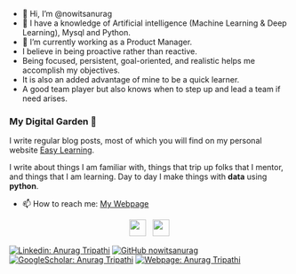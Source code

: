 - 👋 Hi, I’m @nowitsanurag
- 👀 I have a knowledge of Artificial intelligence (Machine Learning & Deep Learning), Mysql and Python.
- 🌱 I’m currently working as a Product Manager.
- I believe in being proactive rather than reactive. 
- Being focused, persistent, goal-oriented, and realistic helps me accomplish my objectives. 
- It is also an added advantage of mine to be a quick learner. 
- A good team player but also knows when to step up and lead a team if need arises.



### My Digital Garden 🌱

I write regular blog posts, most of which you will find on my personal website [Easy Learning](https://easylearning-platform.blogspot.com/).

I write about things I am familiar with, things that trip up folks that I mentor, and things that I am learning.  Day to day I make things with **data** using **python**. 

- 📫 How to reach me: [My Webpage](https://nowitsanurag.github.io/AnuragPortfolio/)

<p align='center'>
<a href="https://www.instagram.com/nowitsanurag/"><img height="30" src="https://github.com/WaylonWalker/WaylonWalker/blob/main/icon/instagram.jpg?raw=true"></a>&nbsp;&nbsp;
<a href="https://www.linkedin.com/in/nowitsanurag/"><img height="30" src="https://github.com/WaylonWalker/WaylonWalker/blob/main/icon/linkedin.png?raw=true"></a>
</p>

[![Linkedin: Anurag Tripathi](https://img.shields.io/badge/-AnuragTripathi-blue?style=flat-square&logo=Linkedin&logoColor=white&link=https://www.linkedin.com/in/nowitsanurag/)](https://www.linkedin.com/in/nowitsanurag/)
[![GitHub nowitsanurag](https://img.shields.io/github/followers/nowitsanurag?label=follow&style=social)](https://github.com/nowitsanurag)
[![GoogleScholar: Anurag Tripathi](https://img.shields.io/badge/-AnuragTripathi-blue?style=flat-square&logo=Google&logoColor=white&link=https://scholar.google.com/citations?user=gU5VCnYAAAAJ&hl=en)](https://scholar.google.com/citations?user=gU5VCnYAAAAJ&hl=en)
[![Webpage: Anurag Tripathi](https://img.shields.io/badge/-AnuragTripathi-purple?style=flat-square&logo=HTML5&logoColor=white&link=https://nowitsanurag.github.io/AnuragPortfolio/)](https://nowitsanurag.github.io/AnuragPortfolio/)


<!---
nowitsanurag/nowitsanurag is a ✨ special ✨ repository because its `README.md` (this file) appears on your GitHub profile.
You can click the Preview link to take a look at your changes.
--->
